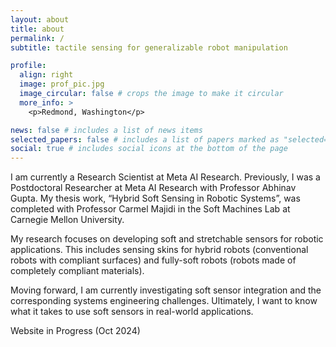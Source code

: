 ```yaml
---
layout: about
title: about
permalink: /
subtitle: tactile sensing for generalizable robot manipulation

profile:
  align: right
  image: prof_pic.jpg
  image_circular: false # crops the image to make it circular
  more_info: >
    <p>Redmond, Washington</p>

news: false # includes a list of news items
selected_papers: false # includes a list of papers marked as "selected={true}"
social: true # includes social icons at the bottom of the page
---
```


I am currently a Research Scientist at Meta AI Research. Previously, I was a Postdoctoral Researcher at Meta AI Research with Professor Abhinav Gupta. My thesis work, “Hybrid Soft Sensing in Robotic Systems”, was completed with Professor Carmel Majidi in the Soft Machines Lab at Carnegie Mellon University.

My research focuses on developing soft and stretchable sensors for robotic applications. This includes sensing skins for hybrid robots (conventional robots with compliant surfaces) and fully-soft robots (robots made of completely compliant materials). 

Moving forward, I am currently investigating soft sensor integration and the corresponding systems engineering challenges. Ultimately, I want to know what it takes to use soft sensors in real-world applications.

Website in Progress (Oct 2024)